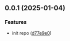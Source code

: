 ## 0.0.1 (2025-01-04)

### Features

- init repo ([d77e9e0](https://github.com/configurajs/eslint/commit/d77e9e0f9b7aac9e6a0e231c981918afeaa41ee6))
